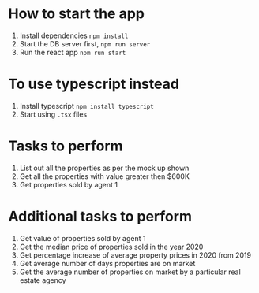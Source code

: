 # How to start the app
1. Install dependencies `npm install`
1. Start the DB server first, `npm run server`
2. Run the react app `npm run start`

# To use typescript instead
1. Install typescript `npm install typescript`
2. Start using `.tsx` files


# Tasks to perform
1. List out all the properties as per the mock up shown
2. Get all the properties with value greater then $600K
3. Get properties sold by agent 1

# Additional tasks to perform
1. Get value of properties sold by agent 1
2. Get the median price of properties sold in the year 2020
3. Get percentage increase of average property prices in 2020 from 2019
4. Get average number of days properties are on market
5. Get the average number of properties on market by a particular real estate agency
